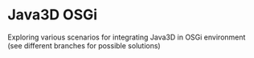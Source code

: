 Java3D OSGi
===========
Exploring various scenarios for integrating Java3D in OSGi environment (see different branches for possible solutions)